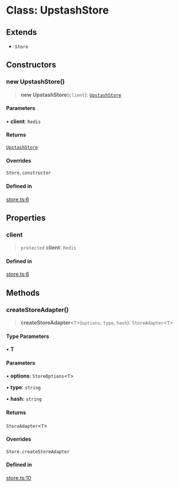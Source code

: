 # Class: UpstashStore

## Extends

- `Store`

## Constructors

### new UpstashStore()

> **new UpstashStore**(`client`): [`UpstashStore`](UpstashStore.md)

#### Parameters

• **client**: `Redis`

#### Returns

[`UpstashStore`](UpstashStore.md)

#### Overrides

`Store.constructor`

#### Defined in

[store.ts:6](https://github.com/andreisergiu98/baeta/blob/e352a1ec749c5b23df693f5f8373ac0b75347349/packages/extension-cache-upstash/lib/store.ts#L6)

## Properties

### client

> `protected` **client**: `Redis`

#### Defined in

[store.ts:6](https://github.com/andreisergiu98/baeta/blob/e352a1ec749c5b23df693f5f8373ac0b75347349/packages/extension-cache-upstash/lib/store.ts#L6)

## Methods

### createStoreAdapter()

> **createStoreAdapter**\<`T`\>(`options`, `type`, `hash`): `StoreAdapter`\<`T`\>

#### Type Parameters

• **T**

#### Parameters

• **options**: `StoreOptions`\<`T`\>

• **type**: `string`

• **hash**: `string`

#### Returns

`StoreAdapter`\<`T`\>

#### Overrides

`Store.createStoreAdapter`

#### Defined in

[store.ts:10](https://github.com/andreisergiu98/baeta/blob/e352a1ec749c5b23df693f5f8373ac0b75347349/packages/extension-cache-upstash/lib/store.ts#L10)
